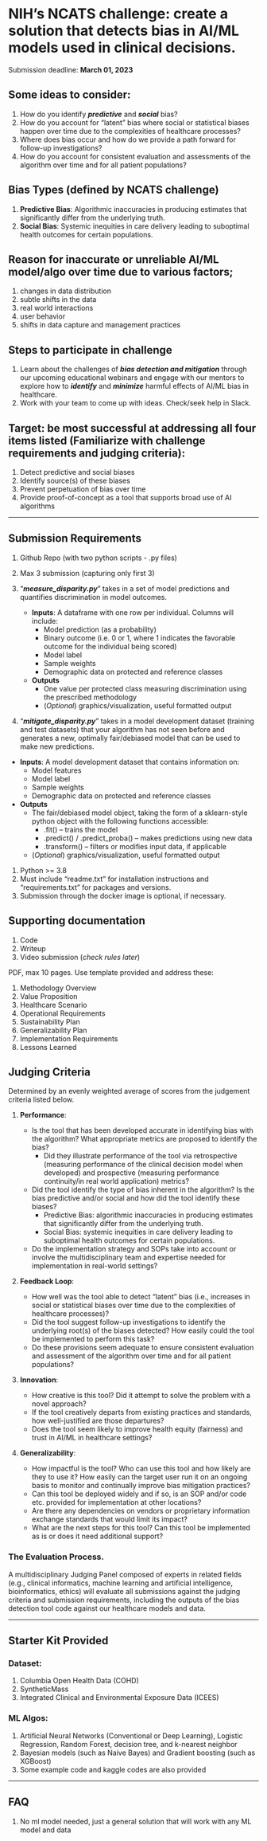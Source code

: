 # NIH’s NCATS challenge: create a solution that detects bias in AI/ML models used in clinical decisions.

Submission deadline: **March 01, 2023**

## Some ideas to consider:

1.  How do you identify ***predictive*** and ***social*** bias?
2.  How do you account for “latent” bias where social or statistical biases happen over time due to the complexities of healthcare processes?
3.  Where does bias occur and how do we provide a path forward for follow-up investigations?
4.  How do you account for consistent evaluation and assessments of the algorithm over time and for all patient populations?

## Bias Types (defined by NCATS challenge)

1. **Predictive Bias**: Algorithmic inaccuracies in producing estimates that significantly differ from the underlying truth.
2. **Social Bias**: Systemic inequities in care delivery leading to suboptimal health outcomes for certain populations.

## Reason for inaccurate or unreliable AI/ML model/algo over time due to various factors; 

1. changes in data distribution
2. subtle shifts in the data
3. real world interactions
4. user behavior
5. shifts in data capture and management practices

## Steps to participate in challenge

1. Learn about the challenges of ***bias detection and mitigation*** through our upcoming educational webinars and engage with our mentors to explore how to ***identify*** and ***minimize*** harmful effects of AI/ML bias in healthcare.
2. Work with your team to come up with ideas. Check/seek help in Slack. 

## Target: be most successful at addressing all four items listed (Familiarize with challenge requirements and judging criteria):

1. Detect predictive and social biases
2. Identify source(s) of these biases
3. Prevent perpetuation of bias over time
4. Provide proof-of-concept as a tool that supports broad use of AI algorithms

---
## Submission Requirements

1. Github Repo (with two python scripts - .py files)
2. Max 3 submission (capturing only first 3)

1. “***measure_disparity.py***” takes in a set of model predictions and quantifies discrimination in model outcomes.
    - **Inputs**: A dataframe with one row per individual. Columns will include: 
        - Model prediction (as a probability)
        - Binary outcome (i.e. 0 or 1, where 1 indicates the favorable outcome for the individual being scored)
        - Model label
        - Sample weights
        - Demographic data on protected and reference classes
    - **Outputs**
        - One value per protected class measuring discrimination using the prescribed methodology
        - (*Optional*) graphics/visualization, useful formatted output

2. “***mitigate_disparity.py***” takes in a model development dataset (training and test datasets) that your algorithm has not seen before and generates a new, optimally fair/debiased model that can be used to make new predictions.

- **Inputs**: A model development dataset that contains information on:
    - Model features
    - Model label
    - Sample weights
    - Demographic data on protected and reference classes
- **Outputs**
    - The fair/debiased model object, taking the form of a sklearn-style python object with the following functions accessible:
        - .fit() – trains the model
        - .predict() / .predict_proba() – makes predictions using new data
        - .transform() – filters or modifies input data, if applicable
    - (*Optional*) graphics/visualization, useful formatted output

1. Python >= 3.8 
2. Must include “readme.txt” for installation instructions and “requirements.txt” for packages and versions. 
3. Submission through the docker image is optional, if necessary.

## Supporting documentation 

1. Code
2. Writeup
3. Video submission (*check rules later*)

PDF, max 10 pages. Use template provided and address these: 
1. Methodology Overview
2. Value Proposition
3. Healthcare Scenario
4. Operational Requirements
5. Sustainability Plan
6. Generalizability Plan
7. Implementation Requirements
8. Lessons Learned


## Judging Criteria

Determined by an evenly weighted average of scores from the judgement criteria listed below.

1. **Performance**:
    - Is the tool that has been developed accurate in identifying bias with the algorithm? What appropriate metrics are proposed to identify the bias?
        - Did they illustrate performance of the tool via retrospective (measuring performance of the clinical decision model when developed) and prospective (measuring performance continuity/in real world application) metrics?
    - Did the tool identify the type of bias inherent in the algorithm?  Is the bias predictive and/or social and how did the tool identify these biases?
        - Predictive Bias: algorithmic inaccuracies in producing estimates that significantly differ from the underlying truth.
        - Social Bias: systemic inequities in care delivery leading to suboptimal health outcomes for certain populations.
    - Do the implementation strategy and SOPs take into account or involve the multidisciplinary team and expertise needed for implementation in real-world settings?

2. **Feedback Loop**:
    - How well was the tool able to detect “latent” bias (i.e., increases in social or statistical biases over time due to the complexities of healthcare processes)?
    - Did the tool suggest follow-up investigations to identify the underlying root(s) of the biases detected?  How easily could the tool be implemented to perform this task?
    - Do these provisions seem adequate to ensure consistent evaluation and assessment of the algorithm over time and for all patient populations?

3. **Innovation**: 
    - How creative is this tool? Did it attempt to solve the problem with a novel approach?
    - If the tool creatively departs from existing practices and standards, how well-justified are those departures?
    - Does the tool seem likely to improve health equity (fairness) and trust in AI/ML in healthcare settings?

4. **Generalizability**:
    - How impactful is the tool? Who can use this tool and how likely are they to use it? How easily can the target user run it on an ongoing basis to monitor and continually improve bias mitigation practices?
    - Can this tool be deployed widely and if so, is an SOP and/or code etc. provided for implementation at other locations?
    - Are there any dependencies on vendors or proprietary information exchange standards that would limit its impact?
    - What are the next steps for this tool?  Can this tool be implemented as is or does it need additional support?

### The Evaluation Process.

A multidisciplinary Judging Panel composed of experts in related fields (e.g., clinical informatics, machine learning and artificial intelligence, bioinformatics, ethics) will evaluate all submissions against the judging criteria and submission requirements, including the outputs of the bias detection tool code against our healthcare models and data.

---
## Starter Kit Provided

### Dataset:
1. Columbia Open Health Data (COHD)
2. SyntheticMass
3. Integrated Clinical and Environmental Exposure Data (ICEES)

### ML Algos:
1. Artificial Neural Networks (Conventional or Deep Learning), Logistic Regression, Random Forest, decision tree, and k-nearest neighbor
2. Bayesian models (such as Naive Bayes) and Gradient boosting (such as XGBoost)
3. Some example code and kaggle codes are also provided

---
## FAQ

1. No ml model needed, just a general solution that will work with any ML model and data

